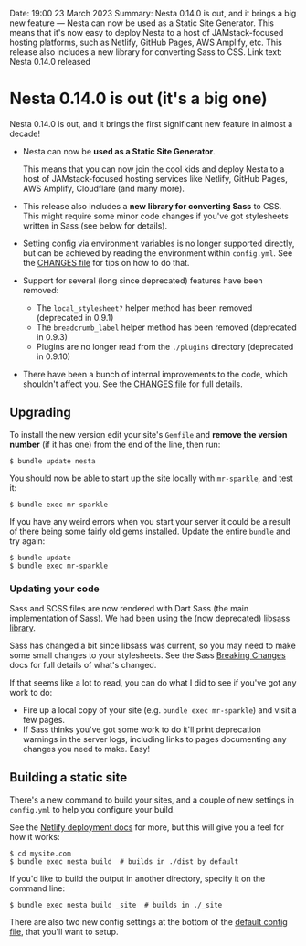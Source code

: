 Date: 19:00 23 March 2023
Summary: Nesta 0.14.0 is out, and it brings a big new feature — Nesta can now be used as a Static Site Generator. This means that it's now easy to deploy Nesta to a host of JAMstack-focused hosting platforms, such as Netlify, GitHub Pages, AWS Amplify, etc. This release also includes a new library for converting Sass to CSS.
Link text: Nesta 0.14.0 released

# Nesta 0.14.0 is out (it's a big one)

Nesta 0.14.0 is out, and it brings the first significant new feature in almost a decade!

- Nesta can now be **used as a Static Site Generator**.

  This means that you can now join the cool kids and deploy Nesta to a host of JAMstack-focused hosting services like Netlify, GitHub Pages, AWS Amplify, Cloudflare (and many more).

- This release also includes a **new library for converting Sass** to CSS. This might require some minor code changes if you've got stylesheets written in Sass (see below for details).

- Setting config via environment variables is no longer supported directly, but can be achieved by reading the environment within `config.yml`. See the [CHANGES file] for tips on how to do that.

- Support for several (long since deprecated) features have been removed:

  - The `local_stylesheet?` helper method has been removed (deprecated in 0.9.1)
  - The `breadcrumb_label` helper method has been removed (deprecated in 0.9.3)
  - Plugins are no longer read from the `./plugins` directory (deprecated in 0.9.10)

- There have been a bunch of internal improvements to the code, which shouldn't affect you. See the [CHANGES file] for full details.

## Upgrading

To install the new version edit your site's `Gemfile` and **remove the version number** (if it has one) from the end of the line, then run:

    $ bundle update nesta

You should now be able to start up the site locally with `mr-sparkle`, and test it:

    $ bundle exec mr-sparkle

If you have any weird errors when you start your server it could be a result of there being some fairly old gems installed. Update the entire `bundle` and try again:

    $ bundle update
    $ bundle exec mr-sparkle

### Updating your code

Sass and SCSS files are now rendered with Dart Sass (the main implementation of Sass). We had been using the (now deprecated) [libsass library].

Sass has changed a bit since libsass was current, so you may need to make some small changes to your stylesheets. See the Sass [Breaking Changes] docs for full details of what's changed.

If that seems like a lot to read, you can do what I did to see if you've got any work to do:

- Fire up a local copy of your site (e.g. `bundle exec mr-sparkle`) and visit a few pages.
- If Sass thinks you've got some work to do it'll print deprecation warnings in the server logs, including links to pages documenting any changes you need to make. Easy!

[libsass library]: https://github.com/sass/libsass
[Breaking Changes]: https://sass-lang.com/documentation/breaking-changes

## Building a static site

There's a new command to build your sites, and a couple of new settings in `config.yml` to help you configure your build.

See the [Netlify deployment docs] for more, but this will give you a feel for how it works:

    $ cd mysite.com
    $ bundle exec nesta build  # builds in ./dist by default

If you'd like to build the output in another directory, specify it on the command line:

    $ bundle exec nesta build _site  # builds in ./_site

There are also two new config settings at the bottom of the [default config file], that you'll want to setup.

[Netlify deployment docs]: /docs/deployment/netlify
[default config file]: https://github.com/gma/nesta/blob/v0.14.0/templates/config/config.yml
[CHANGES file]: https://github.com/gma/nesta/blob/v0.14.0/CHANGES
